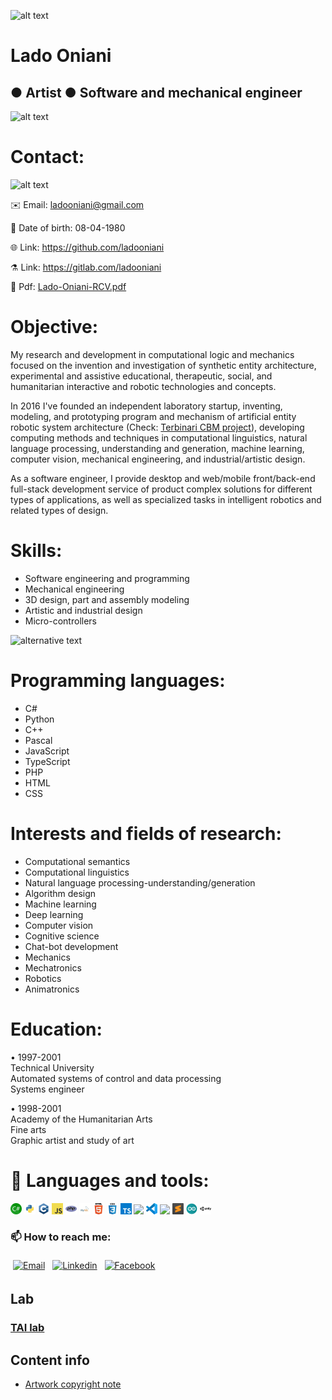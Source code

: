 ![alt text](https://github.com/ladooniani/tailab/blob/master/assets/tai_lab_terbinari_cbm_project_logo.png) 

# Lado Oniani

## ● Artist ● Software and mechanical engineer

![alt text](https://github.com/ladooniani/resume-cv/blob/main/img/img1.jpg) 

# Contact:

![alt text](https://github.com/ladooniani/resume-cv/blob/main/img/lado-oniani.jpg)

✉️ Email: ladooniani@gmail.com

🐣 Date of birth: 08-04-1980 

🌐 Link: https://github.com/ladooniani

⚗ Link: https://gitlab.com/ladooniani

📃 Pdf: [Lado-Oniani-RCV.pdf](https://github.com/ladooniani/resume-cv/blob/main/img/Lado-Oniani-RCV.pdf)

# Objective:

My research and development in computational logic and mechanics focused on the invention and investigation of synthetic entity architecture, experimental and assistive educational, therapeutic, social, and humanitarian interactive and robotic technologies and concepts.

In 2016 I've founded an independent laboratory startup, inventing, modeling, and prototyping program and mechanism of artificial entity robotic system architecture (Check: [Terbinari CBM project](https://github.com/ladooniani/terbinari)), developing computing methods and techniques in computational linguistics, natural language processing, understanding and generation, machine learning, computer vision, mechanical engineering, and industrial/artistic design.

As a software engineer, I provide desktop and web/mobile front/back-end full-stack development service of product complex solutions for different types of applications, as well as specialized tasks in intelligent robotics and related types of design.

# Skills:

- Software engineering and programming 
- Mechanical engineering 
- 3D design, part and assembly modeling
- Artistic and industrial design
- Micro-controllers 


![alternative text](https://github.com/ladooniani/resume-cv/blob/main/img/rubber-duck-on-the-chess-place-radio-fisheye.png "Image Title")

<!--- <img src="https://github.com/ladooniani/resume-cv/blob/main/img/rubber-duck-on-the-chess-place-radio-fisheye.png" width="69"> --->

# Programming languages:

- C# 
- Python 
- C++ 
- Pascal
- JavaScript 
- TypeScript
- PHP 
- HTML 
- CSS 

# Interests and fields of research:

- Computational semantics 
- Computational linguistics 
- Natural language processing-understanding/generation 
- Algorithm design 
- Machine learning 
- Deep learning 
- Computer vision 
- Cognitive science 
- Chat-bot development 
- Mechanics
- Mechatronics 
- Robotics 
- Animatronics 

# Education:

• 1997-2001\
Technical University\
Automated systems of control and data processing\
Systems engineer

• 1998-2001\
Academy of the Humanitarian Arts\
Fine arts\
Graphic artist and study of art 
 
# 🧰 Languages and tools:

<code><img height="18" src="https://raw.githubusercontent.com/github/explore/80688e429a7d4ef2fca1e82350fe8e3517d3494d/topics/csharp/csharp.png"></code>
<code><img height="18" src="https://raw.githubusercontent.com/github/explore/80688e429a7d4ef2fca1e82350fe8e3517d3494d/topics/python/python.png"></code>
<code><img height="18" src="https://raw.githubusercontent.com/github/explore/80688e429a7d4ef2fca1e82350fe8e3517d3494d/topics/cpp/cpp.png"></code>
<code><img height="18" src="https://raw.githubusercontent.com/github/explore/80688e429a7d4ef2fca1e82350fe8e3517d3494d/topics/javascript/javascript.png"></code>
<code><img height="18" src="https://raw.githubusercontent.com/github/explore/80688e429a7d4ef2fca1e82350fe8e3517d3494d/topics/php/php.png"></code>
<code><img height="18" src="https://raw.githubusercontent.com/github/explore/80688e429a7d4ef2fca1e82350fe8e3517d3494d/topics/mysql/mysql.png"></code>
<code><img height="18" src="https://raw.githubusercontent.com/github/explore/80688e429a7d4ef2fca1e82350fe8e3517d3494d/topics/html/html.png"></code>
<code><img height="18" src="https://raw.githubusercontent.com/github/explore/80688e429a7d4ef2fca1e82350fe8e3517d3494d/topics/css/css.png"></code>
<code><img height="18" src="https://raw.githubusercontent.com/github/explore/80688e429a7d4ef2fca1e82350fe8e3517d3494d/topics/typescript/typescript.png"></code>
<code><img height="18" src="https://upload.wikimedia.org/wikipedia/commons/c/cd/Visual_Studio_2017_Logo.svg"></code> 
<code><img height="18" src="https://raw.githubusercontent.com/github/explore/80688e429a7d4ef2fca1e82350fe8e3517d3494d/topics/visual-studio-code/visual-studio-code.png"></code>
<code><img height="18" src="https://upload.wikimedia.org/wikipedia/commons/1/1d/PyCharm_Icon.svg"></code>
<code><img height="18" src="https://raw.githubusercontent.com/github/explore/80688e429a7d4ef2fca1e82350fe8e3517d3494d/topics/sublime-text/sublime-text.png"></code>
<code><img height="18" src="https://raw.githubusercontent.com/github/explore/80688e429a7d4ef2fca1e82350fe8e3517d3494d/topics/arduino/arduino.png"></code>
<code><img height="18" src="https://raw.githubusercontent.com/github/explore/80688e429a7d4ef2fca1e82350fe8e3517d3494d/topics/unity/unity.png"></code>

<!--
<code><img height="18" src="https://www.imagine-dsuk.com/wp-content/uploads/2017/05/Autodesk-Inventor-Logo.jpg"></code>
<code><img height="18" src="https://upload.wikimedia.org/wikipedia/en/d/d5/Logo_for_3ds_Max.png"></code>
<code><img height="18" src="https://upload.wikimedia.org/wikipedia/commons/3/3c/Logo_Blender.svg"></code> -->

### 📫 How to reach me: 

 <a href="mailto:ladooniani@gmail.com"> <img src="https://cdn.jsdelivr.net/npm/simple-icons@v3/icons/gmail.svg" alt="Email" height="40" style="vertical-align:top; margin:4px"></a>
   <a href="https://www.linkedin.com/in/lado-oniani/" target="_blank" rel="noopener noreferrer"> <img src="https://cdn.jsdelivr.net/npm/simple-icons@v3/icons/linkedin.svg" alt="Linkedin" height="40" style="vertical-align:top; margin:4px"></a> 
  <a href="https://www.facebook.com/socprofile/" target="_blank" rel="noopener noreferrer"> <img src="https://cdn.jsdelivr.net/npm/simple-icons@v3/icons/facebook.svg" alt="Facebook" height="40" style="vertical-align:top; margin:4px"></a>

## Lab

### [TAI lab](https://github.com/ladooniani/terbinari) 

## Content info

- [Artwork copyright note]( https://github.com/ladooniani/resume-cv/blob/main/img/artwork.txt)
